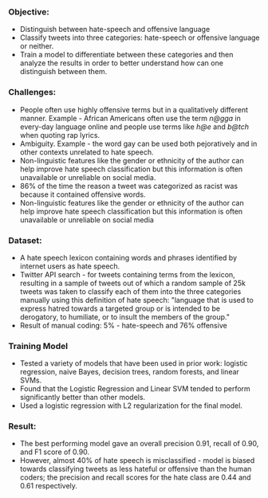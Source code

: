 ### Objective:
 - Distinguish between hate-speech and offensive language
 - Classify tweets into three categories: hate-speech or offensive language or neither.
 - Train a model to differentiate between these categories and then analyze the results in order to better understand how can one distinguish between them.

### Challenges:
- People often use highly offensive terms but in a qualitatively different manner. Example - African Americans often use the term *n@gga* in every-day language online and people use terms like *h@e* and *b@tch* when quoting rap lyrics.
- Ambiguity. Example - the word gay can be used both pejoratively and in other contexts unrelated to hate speech.
- Non-linguistic features like the gender or ethnicity of the author can help improve hate speech classification but this information is often unavailable or unreliable on social media.
- 86% of the time the reason a tweet was categorized as racist was because it contained offensive words.
- Non-linguistic features like the gender or ethnicity of the author can help improve hate speech classification but this information is often unavailable or unreliable on social media 

### Dataset:
- A hate speech lexicon containing words and phrases identified by internet users as hate speech.
- Twitter API search - for tweets containing terms from the lexicon, resulting in a sample of tweets out of which a random sample of 25k tweets was taken to classify each of them into the three categories manually using this definition of hate speech: "language that is used to express hatred towards a targeted group or is intended to be derogatory, to humiliate, or to insult the members of the group."
- Result of manual coding: 5% - hate-speech and 76% offensive

### Training Model
- Tested a variety of models that have been used in prior work: logistic regression, naive Bayes, decision trees, random forests, and linear SVMs.
- Found that the Logistic Regression and Linear SVM tended to perform significantly better than other models. 
- Used a logistic regression with L2 regularization for the final model.

### Result:
- The best performing model gave an overall precision 0.91, recall of 0.90, and F1 score of 0.90.
- However, almost 40% of hate speech is misclassified - model is biased towards classifying tweets as less hateful or offensive than the human coders; the precision and recall scores for the hate class are 0.44 and 0.61 respectively.
